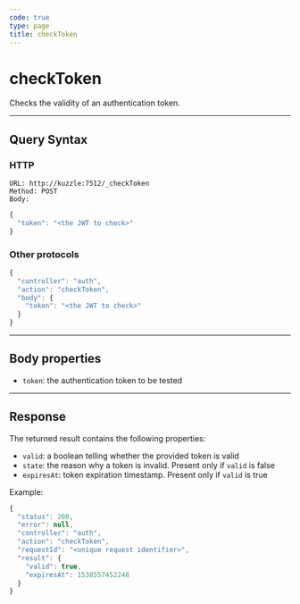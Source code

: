 ```yaml
---
code: true
type: page
title: checkToken
---
```


# checkToken

Checks the validity of an authentication token.

---

## Query Syntax

### HTTP

```http
URL: http://kuzzle:7512/_checkToken
Method: POST
Body:
```

```js
{
  "token": "<the JWT to check>"
}
```

### Other protocols

```js
{
  "controller": "auth",
  "action": "checkToken",
  "body": {
    "token": "<the JWT to check>"
  }
}
```

---

## Body properties

- `token`: the authentication token to be tested

---

## Response

The returned result contains the following properties:

- `valid`: a boolean telling whether the provided token is valid
- `state`: the reason why a token is invalid. Present only if `valid` is false
- `expiresAt`: token expiration timestamp. Present only if `valid` is true

Example:

```js
{
  "status": 200,
  "error": null,
  "controller": "auth",
  "action": "checkToken",
  "requestId": "<unique request identifier>",
  "result": {
    "valid": true,
    "expiresAt": 1538557452248
  }
}
```
